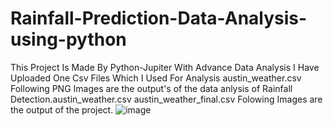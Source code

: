 # Rainfall-Prediction-Data-Analysis-using-python
This Project Is Made By Python-Jupiter With Advance Data Analysis I Have Uploaded One Csv Files Which I Used For Analysis austin_weather.csv Following PNG Images are the output's of the data anlysis of Rainfall Detection.austin_weather.csv austin_weather_final.csv Folowing Images are the output of the project.
![image](https://github.com/user-attachments/assets/063905ee-d3b3-47cc-a5e2-9f22640d2f7c)
